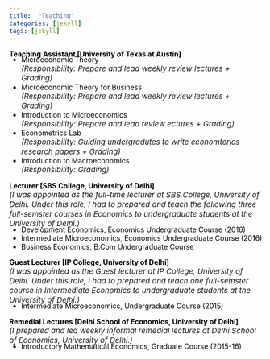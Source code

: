 ```yaml
---
title:  "Teaching"
categories: [jekyll]
tags: [jekyll]
---
```

<!---<h4><strong><p>University of Texas at Austin</p></strong></h4>-->
<p style="margin-top:15px;"><strong style="color:#000000;">Teaching Assistant [University of Texas at Austin] </strong><br>
<!---
<br />(<a href="" target="_blank">Course evaluations</a>)</p>
-->
<ul style="margin-top:-20px;">
  <li style="color:#000000;">Microeconomic Theory</li>  <em style="font-size:15px">(Responsibility: Prepare and lead weekly review lectures + Grading)</em> 
  
  <li style="color:#000000;">Microeconomic Theory for Business </li> <em style="font-size:15px">(Responsibility: Prepare and lead weekly review lectures + Grading)</em> 
  
  <li style="color:#000000;">Introduction to Microeconomics </li> <em style="font-size:15px">(Responsibility: Prepare and lead review ectures + Grading)</em> 
  
  <li style="color:#000000;">Econometrics Lab </li>  <em style="font-size:15px"> (Responsibility: Guiding undergradutes to write economterics research papers + Grading)</em> 
  
  <li style="color:#000000;">Introduction to Macroeconomics </li>  <em style="font-size:15px">(Responsibility: Grading)</em> 
</ul>   
</p>

<!---<h4><strong><p style="margin-top:20px;">University of Delhi</p></strong></h4>-->
<p><strong style="color:#000000;">Lecturer [SBS College, University of Delhi] </strong><br>
<em style="font-size:15px"> (I was appointed as the full-time lecturer at SBS College, University of Delhi. Under this role, I had to prepared and teach the following three full-semster courses in Economics to undergraduate students at the University of Delhi.)</em> </p>

<!---
<br />(<a href="" target="_blank">Course evaluations</a>)</p>
-->
<ul style="margin-top:-20px;">
  <li style="color:#000000;">Development Economics, Economics Undergraduate Course (2016)</li>
  <li style="color:#000000;">Intermediate Microeconomics, Economics Undergraduate Course (2016)</li>
  <li style="color:#000000;">Business Economics, B.Com Undergraduate Course</li>
</ul>

<p><strong style="color:#000000;">Guest Lecturer [IP College, University of Delhi] </strong><br>
<em style="font-size:15px">(I was appointed as the Guest lecturer at IP College, University of Delhi. Under this role, I had to prepared and teach one full-semster course in Intermediate Economics to undergraduate students at the University of Delhi.)</em> </p> 

<!---
<br />(<a href="" target="_blank">Course evaluations</a>)</p>
-->
<ul style="margin-top:-20px;">
<li style="color:#000000;">Intermediate Microeconomics, Undergraduate Course (2015)</li>
</ul>

<p><strong style="color:#000000;">Remedial Lectures [Delhi School of Economics, University of Delhi] </strong> <br>
 <em style="font-size:15px">(I prepared and led weekly informal remedial lectures at Delhi School of Economics, University of Delhi.)</em>  </p>
 
<!---
<br />(<a href="" target="_blank">Course evaluations</a>)</p>
-->
<ul style="margin-top:-20px;">
<li style="color:#000000;">Introductory Mathematical Economics, Graduate Course (2015-16)</li>
</ul>




